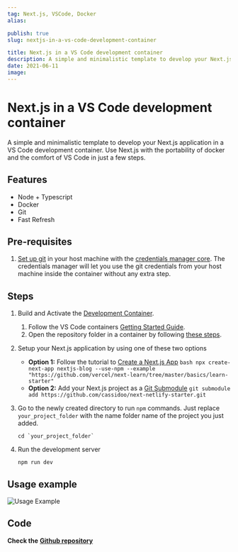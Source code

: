 ```yaml
---
tag: Next.js, VSCode, Docker
alias:

publish: true
slug: nextjs-in-a-vs-code-development-container

title: Next.js in a VS Code development container
description: A simple and minimalistic template to develop your Next.js application in a VS Code development container.
date: 2021-06-11
image:
---
```


# Next.js in a VS Code development container

A simple and minimalistic template to develop your Next.js application in a VS Code development container. Use Next.js with the portability of docker and the comfort of VS Code in just a few steps.

## Features

- Node + Typescript
- Docker
- Git
- Fast Refresh

## Pre-requisites

1. [Set up git](https://git-scm.com/book/en/v2/Getting-Started-Installing-Git) in your host machine with the [credentials manager core](https://github.com/microsoft/Git-Credential-Manager-Core). The credentials manager will let you use the git credentials from your host machine inside the container without any extra step.

## Steps

1. Build and Activate the [Development Container](https://code.visualstudio.com/docs/remote/containers).
   1. Follow the VS Code containers [Getting Started Guide](https://code.visualstudio.com/docs/remote/containers#_getting-started).
   2. Open the repository folder in a container by following [these steps](https://code.visualstudio.com/docs/remote/containers#_quick-start-open-an-existing-folder-in-a-container).
1. Setup your Next.js application by using one of these two options
   - **Option 1:** Follow the tutorial to [Create a Next.js App](https://nextjs.org/learn/basics/create-nextjs-app) `bash npx create-next-app nextjs-blog --use-npm --example "https://github.com/vercel/next-learn/tree/master/basics/learn-starter"`
   - **Option 2:** Add your Next.js project as a [Git Submodule](https://git-scm.com/book/en/v2/Git-Tools-Submodules) `git submodule add https://github.com/cassidoo/next-netlify-starter.git`
1. Go to the newly created directory to run `npm` commands. Just replace `your_project_folder` with the name folder name of the project you just added.

   ```shell
   cd `your_project_folder`
   ```

1. Run the development server

   ```shell
   npm run dev
   ```

## Usage example

![Usage Example](/assets/docs/53866313.gif)

## Code

**Check the** [**Github repository**](https://github.com/FranciscoMoretti/nextjs-devcontainer)
